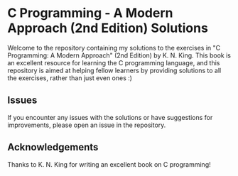 # C Programming - A Modern Approach (2nd Edition) Solutions

Welcome to the repository containing my solutions to the exercises in "C Programming: A Modern Approach" (2nd Edition) by K. N. King. 
This book is an excellent resource for learning the C programming language, and this repository is aimed at helping fellow learners by providing solutions to all the exercises, rather than just even ones :)

## Issues

If you encounter any issues with the solutions or have suggestions for improvements, please open an issue in the repository.

## Acknowledgements

Thanks to K. N. King for writing an excellent book on C programming!
